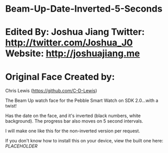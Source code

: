 Beam-Up-Date-Inverted-5-Seconds
===============================
Edited By: Joshua Jiang
Twitter: http://twitter.com/Joshua_J0
Website: http://joshuajiang.me
================================
Original Face Created by:
================================
Chris Lewis (https://github.com/C-D-Lewis)



The Beam Up watch face for the Pebble Smart Watch on SDK 2.0...with a twist!

Has the date on the face, and it's inverted (black numbers, white background). The progress bar also moves on 5 second intervals.

I will make one like this for the non-inverted version per request.

If you don't know how to install this on your device, view the built one here: *PLACEHOLDER*
